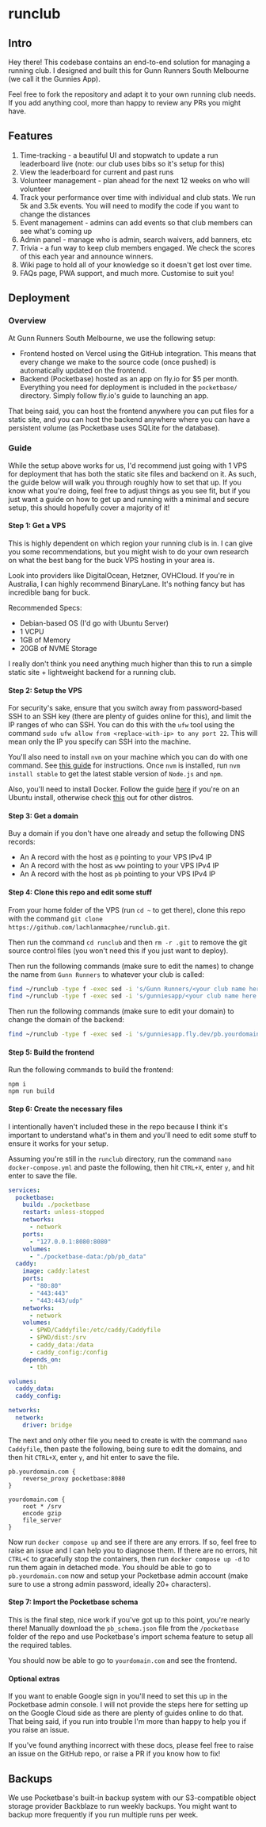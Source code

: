 # runclub

## Intro

Hey there! This codebase contains an end-to-end solution for managing a running club. I designed and built this for Gunn Runners South Melbourne (we call it the Gunnies App).

Feel free to fork the repository and adapt it to your own running club needs. If you add anything cool, more than happy to review any PRs you might have.

## Features

1. Time-tracking - a beautiful UI and stopwatch to update a run leaderboard live (note: our club uses bibs so it's setup for this)
2. View the leaderboard for current and past runs
3. Volunteer management - plan ahead for the next 12 weeks on who will volunteer
4. Track your performance over time with individual and club stats. We run 5k and 3.5k events. You will need to modify the code if you want to change the distances
5. Event management - admins can add events so that club members can see what's coming up
6. Admin panel - manage who is admin, search waivers, add banners, etc
7. Trivia - a fun way to keep club members engaged. We check the scores of this each year and announce winners.
8. Wiki page to hold all of your knowledge so it doesn't get lost over time.
9. FAQs page, PWA support, and much more. Customise to suit you!

## Deployment

### Overview

At Gunn Runners South Melbourne, we use the following setup:

- Frontend hosted on Vercel using the GitHub integration. This means that every change we make to the source code (once pushed) is automatically updated on the frontend.
- Backend (Pocketbase) hosted as an app on fly.io for $5 per month. Everything you need for deployment is included in the `pocketbase/` directory. Simply follow fly.io's guide to launching an app.

That being said, you can host the frontend anywhere you can put files for a static site, and you can host the backend anywhere where you can have a persistent volume (as Pocketbase uses SQLite for the database).

### Guide

While the setup above works for us, I'd recommend just going with 1 VPS for deployment that has both the static site files and backend on it. As such, the guide below will walk you through roughly how to set that up. If you know what you're doing, feel free to adjust things as you see fit, but if you just want a guide on how to get up and running with a minimal and secure setup, this should hopefully cover a majority of it!

#### Step 1: Get a VPS

This is highly dependent on which region your running club is in. I can give you some recommendations, but you might wish to do your own research on what the best bang for the buck VPS hosting in your area is.

Look into providers like DigitalOcean, Hetzner, OVHCloud. If you're in Australia, I can highly recommend BinaryLane. It's nothing fancy but has incredible bang for buck.

Recommended Specs:

- Debian-based OS (I'd go with Ubuntu Server)
- 1 VCPU
- 1GB of Memory
- 20GB of NVME Storage

I really don't think you need anything much higher than this to run a simple static site + lightweight backend for a running club.

#### Step 2: Setup the VPS

For security's sake, ensure that you switch away from password-based SSH to an SSH key (there are plenty of guides online for this), and limit the IP ranges of who can SSH. You can do this with the `ufw` tool using the command `sudo ufw allow from <replace-with-ip> to any port 22`. This will mean only the IP you specify can SSH into the machine.

You'll also need to install `nvm` on your machine which you can do with one command. See [this guide](http://github.com/nvm-sh/nvm) for instructions. Once `nvm` is installed, run `nvm install stable` to get the latest stable version of `Node.js` and `npm`.

Also, you'll need to install Docker. Follow the guide [here](https://docs.docker.com/engine/install/ubuntu/) if you're on an Ubuntu install, otherwise check [this](https://docs.docker.com/engine/install/) out for other distros.

#### Step 3: Get a domain

Buy a domain if you don't have one already and setup the following DNS records:

- An A record with the host as `@` pointing to your VPS IPv4 IP
- An A record with the host as `www` pointing to your VPS IPv4 IP
- An A record with the host as `pb` pointing to your VPS IPv4 IP

#### Step 4: Clone this repo and edit some stuff

From your home folder of the VPS (run `cd ~` to get there), clone this repo with the command `git clone https://github.com/lachlanmacphee/runclub.git`.

Then run the command `cd runclub` and then `rm -r .git` to remove the git source control files (you won't need this if you just want to deploy).

Then run the following commands (make sure to edit the names) to change the name from `Gunn Runners` to whatever your club is called:

```bash
find ~/runclub -type f -exec sed -i 's/Gunn Runners/<your club name here>/g' {} \;
find ~/runclub -type f -exec sed -i 's/gunniesapp/<your club name here in lowercase with no spaces>app/g' {} \;
```

Then run the following commands (make sure to edit your domain) to change the domain of the backend:

```bash
find ~/runclub -type f -exec sed -i 's/gunniesapp.fly.dev/pb.yourdomain.com/g' {} \;
```

#### Step 5: Build the frontend

Run the following commands to build the frontend:

```
npm i
npm run build
```

#### Step 6: Create the necessary files

I intentionally haven't included these in the repo because I think it's important to understand what's in them and you'll need to edit some stuff to ensure it works for your setup.

Assuming you're still in the `runclub` directory, run the command `nano docker-compose.yml` and paste the following, then hit `CTRL+X`, enter `y`, and hit enter to save the file.

```yaml
services:
  pocketbase:
    build: ./pocketbase
    restart: unless-stopped
    networks:
      - network
    ports:
      - "127.0.0.1:8080:8080"
    volumes:
      - "./pocketbase-data:/pb/pb_data"
  caddy:
    image: caddy:latest
    ports:
      - "80:80"
      - "443:443"
      - "443:443/udp"
    networks:
      - network
    volumes:
      - $PWD/Caddyfile:/etc/caddy/Caddyfile
      - $PWD/dist:/srv
      - caddy_data:/data
      - caddy_config:/config
    depends_on:
      - tbh

volumes:
  caddy_data:
  caddy_config:

networks:
  network:
    driver: bridge
```

The next and only other file you need to create is with the command `nano Caddyfile`, then paste the following, being sure to edit the domains, and then hit `CTRL+X`, enter `y`, and hit enter to save the file.

```
pb.yourdomain.com {
    reverse_proxy pocketbase:8080
}

yourdomain.com {
    root * /srv
    encode gzip
    file_server
}
```

Now run `docker compose up` and see if there are any errors. If so, feel free to raise an issue and I can help you to diagnose them. If there are no errors, hit `CTRL+C` to gracefully stop the containers, then run `docker compose up -d` to run them again in detached mode. You should be able to go to `pb.yourdomain.com` now and setup your Pocketbase admin account (make sure to use a strong admin password, ideally 20+ characters).

#### Step 7: Import the Pocketbase schema

This is the final step, nice work if you've got up to this point, you're nearly there! Manually download the `pb_schema.json` file from the `/pocketbase` folder of the repo and use Pocketbase's import schema feature to setup all the required tables.

You should now be able to go to `yourdomain.com` and see the frontend.

#### Optional extras

If you want to enable Google sign in you'll need to set this up in the Pocketbase admin console. I will not provide the steps here for setting up on the Google Cloud side as there are plenty of guides online to do that. That being said, if you run into trouble I'm more than happy to help you if you raise an issue.

If you've found anything incorrect with these docs, please feel free to raise an issue on the GitHub repo, or raise a PR if you know how to fix!

## Backups

We use Pocketbase's built-in backup system with our S3-compatible object storage provider Backblaze to run weekly backups. You might want to backup more frequently if you run multiple runs per week.
